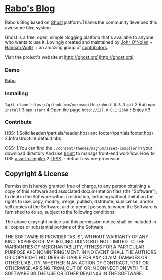 # [Rabo's Blog](http://rabo.nichijou.im/)
Rabo's Blog based on [Ghost](https://ghost.org/) platform.Thanks the community develped this awesome blog system.

Ghost is a free, open, simple blogging platform that's available to anyone who wants to use it. Lovingly created and maintained by [John O'Nolan](http://twitter.com/JohnONolan) + [Hannah Wolfe](http://twitter.com/ErisDS) + an amazing group of [contributors](https://github.com/TryGhost/Ghost/contributors).

Visit the project's website at [http://ghost.org](http://ghost.org)

### Demo
[Rabo](http://rabo.nichijou.im/)

### Installing 

1.`git clone https://github.com/yokosogithub/ghost-0.3.3.git`
2.Run `npm install`
3.`npm start`
4.Open the page `http://127.0.0.1:2368`
5.Enjoy it!!

### Contribute
HBS:
1.Solid header(/partials/header.hbs) and footer(/partials/footer.hbs)
2.Infrastructure:default.hbs

CSS:
1.You can find the `./content/themes/magnum/asset-compiler` in your download directory.And use [Grunt](http://gruntjs.com/) to manage front-end workflow.
How to USE [asset-compiler](https://github.com/durgesh-priyaranjan/magnum/tree/master/asset-compiler) 
2.[LESS](http://lesscss.org/) is default css pre-processor.


## Copyright & License

Permission is hereby granted, free of charge, to any person obtaining a copy of this software and associated documentation files (the "Software"), to deal in the Software without restriction, including without limitation the rights to use, copy, modify, merge, publish, distribute, sublicense, and/or sell copies of the Software, and to permit persons to whom the Software is furnished to do so, subject to the following conditions:

The above copyright notice and this permission notice shall be included in all copies or substantial portions of the Software.

THE SOFTWARE IS PROVIDED "AS IS", WITHOUT WARRANTY OF ANY KIND, EXPRESS OR IMPLIED, INCLUDING BUT NOT LIMITED TO THE WARRANTIES OF MERCHANTABILITY, FITNESS FOR A PARTICULAR PURPOSE AND
NONINFRINGEMENT. IN NO EVENT SHALL THE AUTHORS OR COPYRIGHT HOLDERS BE LIABLE FOR ANY CLAIM, DAMAGES OR OTHER LIABILITY, WHETHER IN AN ACTION OF CONTRACT, TORT OR OTHERWISE, ARISING FROM, OUT OF OR IN CONNECTION WITH THE SOFTWARE OR THE USE OR OTHER DEALINGS IN THE SOFTWARE.
